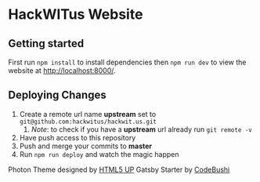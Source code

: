 # HackWITus Website

## Getting started

First run `npm install` to install dependencies then `npm run dev` to view the website at <http://localhost:8000/>.

## Deploying Changes

1. Create a remote url name **upstream** set to `git@github.com:hackwitus/hackwit.us.git`
   1. _Note_: to check if you have a **upstream** url already run `git remote -v`
2. Have push access to this repository
3. Push and merge your commits to **master**
4. Run `npm run deploy` and watch the magic happen

Photon Theme designed by [HTML5 UP](https://html5up.net/photon)
Gatsby Starter by [CodeBushi](https://codebushi.com/gatsby-starters/)
